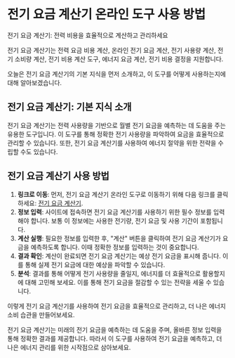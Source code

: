 전기 요금 계산기 온라인 도구 사용 방법
======================

전기 요금 계산기: 전력 비용을 효율적으로 계산하고 관리하세요

전기 요금 계산기는 전력 요금 비용 계산, 온라인 전기 요금 계산, 전기 사용량 계산, 전기 소비량 계산, 전기 비용 계산 도구, 에너지 요금 계산, 전기 비용 결정을 지원합니다.

오늘은 전기 요금 계산기의 기본 지식을 먼저 소개하고, 이 도구를 어떻게 사용하는지에 대해 알아보겠습니다.

전기 요금 계산기: 기본 지식 소개
-------------------

전기 요금 계산기는 전력 사용량을 기반으로 월별 전기 요금을 예측하는 데 도움을 주는 유용한 도구입니다. 이 도구를 통해 정확한 전기 사용량을 파악하여 요금을 효율적으로 관리할 수 있습니다. 또한, 전기 요금 계산기를 사용하여 에너지 절약을 위한 전략을 수립할 수도 있습니다.

전기 요금 계산기 사용 방법
---------------

1. **링크로 이동**: 먼저, 전기 요금 계산기 온라인 도구로 이동하기 위해 다음 링크를 클릭하세요: [전기 요금 계산기](https://www.onlinecalculatorsfree.com/ko/tools/electricity-bill-calculator.html).
2. **정보 입력**: 사이트에 접속하면 전기 요금 계산기를 사용하기 위한 필수 정보를 입력해야 합니다. 보통 이 정보에는 사용한 전기량, 전기 요금 및 사용 기간이 포함됩니다.
3. **계산 실행**: 필요한 정보를 입력한 후, "계산" 버튼을 클릭하여 전기 요금 계산기가 요금을 예측하도록 합니다. 이때 정확한 정보를 입력하는 것이 중요합니다.
4. **결과 확인**: 계산이 완료되면 전기 요금 계산기는 예상 전기 요금을 표시해 줍니다. 이를 통해 실제 전기 요금에 대한 예상을 파악할 수 있습니다.
5. **분석**: 결과를 통해 어떻게 전기 사용량을 줄일지, 에너지를 더 효율적으로 활용할지에 대해 고민해 보세요. 이를 통해 전기 요금을 절감할 수 있는 전략을 세울 수 있습니다.

이렇게 전기 요금 계산기를 사용하여 전기 요금을 효율적으로 관리하고, 더 나은 에너지 소비 습관을 만들어보세요.

전기 요금 계산기는 미래의 전기 요금을 예측하는 데 도움을 주며, 올바른 정보 입력을 통해 정확한 결과를 제공합니다. 따라서 이 도구를 사용하여 전기 요금을 예측하고, 더 나은 에너지 관리를 위한 시작점으로 삼아보세요.